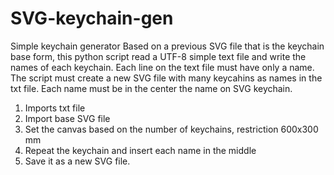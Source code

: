 # SVG-keychain-gen
Simple keychain generator
Based on a previous SVG file that is the keychain base form, this python script read a UTF-8 simple text file and write the names of each keychain.
Each line on the text file must have only a name.
The script must create a new SVG file with many keycahins as names in the txt file.
Each name must be in the center the name on SVG keychain.

1. Imports txt file
2. Import base SVG file
3. Set the canvas based on the number of keychains, restriction 600x300 mm
4. Repeat the keychain and insert each name in the middle
6. Save it as a new SVG file.
